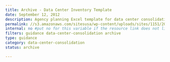 ```yaml
---
title: Archive - Data Center Inventory Template
date: September 12, 2012
description: Agency planning Excel template for data center consolidation.
permalink: //s3.amazonaws.com/sitesusa/wp-content/uploads/sites/1151/2016/11/Data_Call_Template_FROM_SF_June2012.xlsx
internal: no #put no for this variable if the resource link does not live on CIO.gov
filters: guidance data-center-consolidation archive
type: guidance
category: data-center-consolidation
status: archive

---
```

